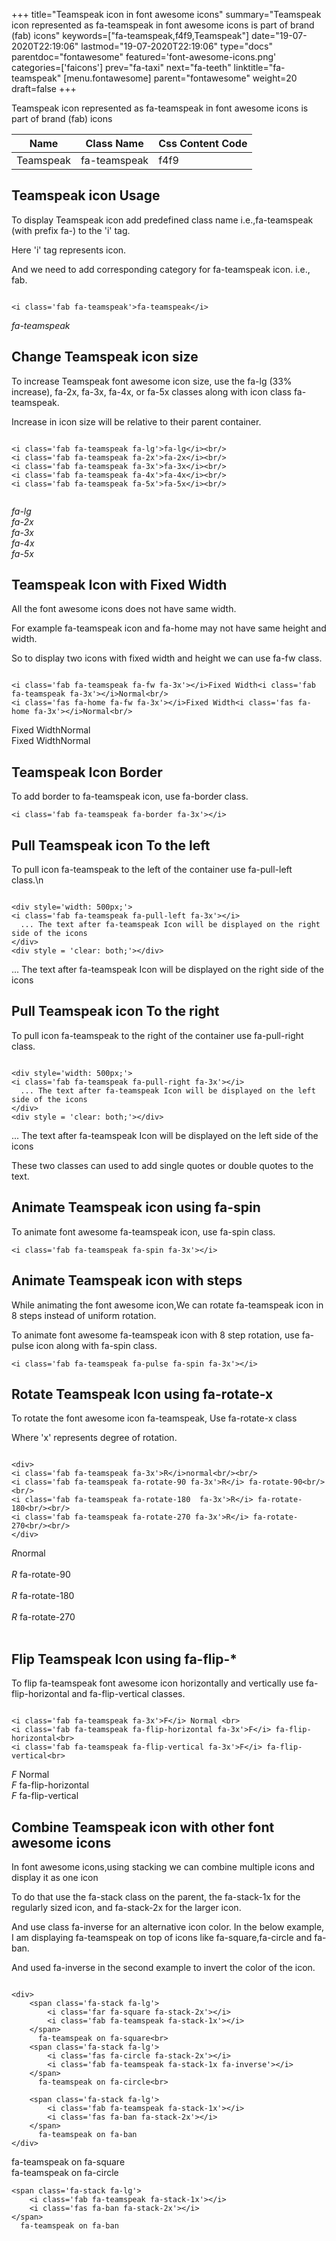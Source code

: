 +++
title="Teamspeak icon in font awesome icons"
summary="Teamspeak icon represented as fa-teamspeak in font awesome icons is part of brand (fab) icons"
keywords=["fa-teamspeak,f4f9,Teamspeak"]
date="19-07-2020T22:19:06"
lastmod="19-07-2020T22:19:06"
type="docs"
parentdoc="fontawesome"
featured='font-awesome-icons.png'
categories=['faicons']
prev="fa-taxi"
next="fa-teeth"
linktitle="fa-teamspeak"
[menu.fontawesome]
parent="fontawesome"
weight=20
draft=false
+++


Teamspeak icon represented as fa-teamspeak in font awesome icons is part of brand (fab) icons

<div class='table-responsive'><table class='table'><thead><tr><th>Name</th><th>Class Name</th><th>Css Content Code</th></tr></thead><tbody><tr><td>Teamspeak</td><td>fa-teamspeak</td><td>f4f9</td></tr></tbody></table></div>



## Teamspeak icon Usage

To display Teamspeak icon add predefined class name i.e.,fa-teamspeak (with prefix fa-) to the 'i' tag.

Here 'i' tag represents icon.

And we need to add corresponding category for fa-teamspeak icon. i.e., fab.


```

<i class='fab fa-teamspeak'>fa-teamspeak</i>
```

<i class='fab fa-teamspeak'>fa-teamspeak</i>




## Change Teamspeak icon size
To increase Teamspeak font awesome icon size, use the fa-lg (33% increase), fa-2x, fa-3x, fa-4x, or fa-5x classes along with icon class fa-teamspeak.

Increase in icon size will be relative to their parent container. 

```

<i class='fab fa-teamspeak fa-lg'>fa-lg</i><br/>
<i class='fab fa-teamspeak fa-2x'>fa-2x</i><br/>
<i class='fab fa-teamspeak fa-3x'>fa-3x</i><br/>
<i class='fab fa-teamspeak fa-4x'>fa-4x</i><br/>
<i class='fab fa-teamspeak fa-5x'>fa-5x</i><br/>
            
```

<i class='fab fa-teamspeak fa-lg'>fa-lg</i><br/>
<i class='fab fa-teamspeak fa-2x'>fa-2x</i><br/>
<i class='fab fa-teamspeak fa-3x'>fa-3x</i><br/>
<i class='fab fa-teamspeak fa-4x'>fa-4x</i><br/>
<i class='fab fa-teamspeak fa-5x'>fa-5x</i><br/>
            



## Teamspeak Icon with Fixed Width 

All the font awesome icons does not have same width.

For example fa-teamspeak icon and fa-home may not have same height and width.

So to display two icons with fixed width and height we can use fa-fw class.


```

<i class='fab fa-teamspeak fa-fw fa-3x'></i>Fixed Width<i class='fab fa-teamspeak fa-3x'></i>Normal<br/>
<i class='fas fa-home fa-fw fa-3x'></i>Fixed Width<i class='fas fa-home fa-3x'></i>Normal<br/>
```

<i class='fab fa-teamspeak fa-fw fa-3x'></i>Fixed Width<i class='fab fa-teamspeak fa-3x'></i>Normal<br/>
<i class='fas fa-home fa-fw fa-3x'></i>Fixed Width<i class='fas fa-home fa-3x'></i>Normal<br/>



## Teamspeak Icon Border 

To add border to fa-teamspeak icon, use fa-border class.


```
<i class='fab fa-teamspeak fa-border fa-3x'></i>

```
<i class='fab fa-teamspeak fa-border fa-3x'></i>





## Pull Teamspeak icon To the left

To pull icon fa-teamspeak to the left of the container use fa-pull-left class.\n

```

<div style='width: 500px;'>
<i class='fab fa-teamspeak fa-pull-left fa-3x'></i>
  ... The text after fa-teamspeak Icon will be displayed on the right side of the icons
</div>
<div style = 'clear: both;'></div>
```

<div style='width: 500px;'>
<i class='fab fa-teamspeak fa-pull-left fa-3x'></i>
  ... The text after fa-teamspeak Icon will be displayed on the right side of the icons
</div>
<div style = 'clear: both;'></div>




## Pull Teamspeak icon To the right
To pull icon fa-teamspeak to the right of the container use fa-pull-right class.

```

<div style='width: 500px;'>
<i class='fab fa-teamspeak fa-pull-right fa-3x'></i>
  ... The text after fa-teamspeak Icon will be displayed on the left side of the icons
</div>
<div style = 'clear: both;'></div>
```

<div style='width: 500px;'>
<i class='fab fa-teamspeak fa-pull-right fa-3x'></i>
  ... The text after fa-teamspeak Icon will be displayed on the left side of the icons
</div>
<div style = 'clear: both;'></div>

These two classes can used to add single quotes or double quotes to the text.


## Animate Teamspeak icon using fa-spin
To animate font awesome fa-teamspeak icon, use fa-spin class.

```
<i class='fab fa-teamspeak fa-spin fa-3x'></i>
```
<i class='fab fa-teamspeak fa-spin fa-3x'></i>




## Animate Teamspeak icon with steps
While animating the font awesome icon,We can rotate fa-teamspeak icon in 8 steps instead of uniform rotation.

To animate font awesome fa-teamspeak icon with 8 step rotation, use fa-pulse icon along with fa-spin class.


```
<i class='fab fa-teamspeak fa-pulse fa-spin fa-3x'></i>

```
<i class='fab fa-teamspeak fa-pulse fa-spin fa-3x'></i>





## Rotate Teamspeak Icon using fa-rotate-x
To rotate the font awesome icon fa-teamspeak, Use fa-rotate-x class

Where 'x' represents degree of rotation.


```

<div>
<i class='fab fa-teamspeak fa-3x'>R</i>normal<br/><br/>
<i class='fab fa-teamspeak fa-rotate-90 fa-3x'>R</i> fa-rotate-90<br/><br/> 
<i class='fab fa-teamspeak fa-rotate-180  fa-3x'>R</i> fa-rotate-180<br/><br/> 
<i class='fab fa-teamspeak fa-rotate-270 fa-3x'>R</i> fa-rotate-270<br/><br/>
</div>
```

<div>
<i class='fab fa-teamspeak fa-3x'>R</i>normal<br/><br/>
<i class='fab fa-teamspeak fa-rotate-90 fa-3x'>R</i> fa-rotate-90<br/><br/> 
<i class='fab fa-teamspeak fa-rotate-180  fa-3x'>R</i> fa-rotate-180<br/><br/> 
<i class='fab fa-teamspeak fa-rotate-270 fa-3x'>R</i> fa-rotate-270<br/><br/>
</div>




## Flip Teamspeak Icon using fa-flip-*
To flip fa-teamspeak font awesome icon horizontally and vertically use fa-flip-horizontal and fa-flip-vertical classes. 

```

<i class='fab fa-teamspeak fa-3x'>F</i> Normal <br>
<i class='fab fa-teamspeak fa-flip-horizontal fa-3x'>F</i> fa-flip-horizontal<br>
<i class='fab fa-teamspeak fa-flip-vertical fa-3x'>F</i> fa-flip-vertical<br>
```

<i class='fab fa-teamspeak fa-3x'>F</i> Normal <br>
<i class='fab fa-teamspeak fa-flip-horizontal fa-3x'>F</i> fa-flip-horizontal<br>
<i class='fab fa-teamspeak fa-flip-vertical fa-3x'>F</i> fa-flip-vertical<br>




## Combine Teamspeak icon with other font awesome icons
In font awesome icons,using stacking we can combine multiple icons and display it as one icon 

To do that use the fa-stack class on the parent, the fa-stack-1x for the regularly sized icon, and fa-stack-2x for the larger icon.

And use class fa-inverse for an alternative icon color. 
In the below example, I am displaying fa-teamspeak on top of icons like fa-square,fa-circle and fa-ban.

And used fa-inverse in the second example to invert the color of the icon.

```

<div>
    <span class='fa-stack fa-lg'>
        <i class='far fa-square fa-stack-2x'></i>
        <i class='fab fa-teamspeak fa-stack-1x'></i>
    </span>
      fa-teamspeak on fa-square<br>
    <span class='fa-stack fa-lg'>
        <i class='fas fa-circle fa-stack-2x'></i>
        <i class='fab fa-teamspeak fa-stack-1x fa-inverse'></i>
    </span>
      fa-teamspeak on fa-circle<br>

    <span class='fa-stack fa-lg'>
        <i class='fab fa-teamspeak fa-stack-1x'></i>
        <i class='fas fa-ban fa-stack-2x'></i>
    </span>
      fa-teamspeak on fa-ban
</div>
```

<div>
    <span class='fa-stack fa-lg'>
        <i class='far fa-square fa-stack-2x'></i>
        <i class='fab fa-teamspeak fa-stack-1x'></i>
    </span>
      fa-teamspeak on fa-square<br>
    <span class='fa-stack fa-lg'>
        <i class='fas fa-circle fa-stack-2x'></i>
        <i class='fab fa-teamspeak fa-stack-1x fa-inverse'></i>
    </span>
      fa-teamspeak on fa-circle<br>

    <span class='fa-stack fa-lg'>
        <i class='fab fa-teamspeak fa-stack-1x'></i>
        <i class='fas fa-ban fa-stack-2x'></i>
    </span>
      fa-teamspeak on fa-ban
</div>






